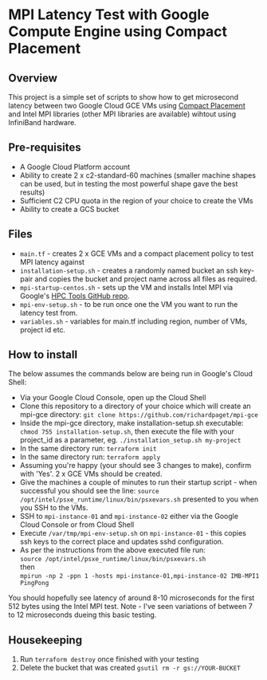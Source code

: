 # MPI Latency Test with Google Compute Engine using Compact Placement

## Overview

This project is a simple set of scripts to show how to get microsecond latency between two Google Cloud GCE VMs using [Compact Placement](https://medium.com/r/?url=https%3A%2F%2Fcloud.google.com%2Fcompute%2Fdocs%2Finstances%2Fdefine-instance-placement) and Intel MPI libraries (other MPI libraries are available) wihtout using InfiniBand hardware.

## Pre-requisites
- A Google Cloud Platform account
- Ability to create 2 x c2-standard-60 machines (smaller machine shapes can be used, but in testing the most powerful shape gave the best results)
- Sufficient C2 CPU quota in the region of your choice to create the VMs
- Ability to create a GCS bucket

## Files

- `main.tf` - creates 2 x GCE VMs and a compact placement policy to test MPI latency against
- `installation-setup.sh` - creates a randomly named bucket an ssh key-pair and copies the bucket and project name across all files as required.
- `mpi-startup-centos.sh` - sets up the VM and installs Intel MPI via Google's [HPC Tools GitHub repo](https://github.com/GoogleCloudPlatform/hpc-tools.git).
- `mpi-env-setup.sh` - to be run once one the VM you want to run the latency test from.
- `variables.sh` - variables for main.tf including region, number of VMs, project id etc.


## How to install

The below assumes the commands below are being run in Google's Cloud Shell: 

- Via your Google Cloud Console, open up the Cloud Shell
- Clone this repository to a directory of your choice which will create an mpi-gce directory: `git clone https://github.com/richardpaget/mpi-gce`
- Inside the mpi-gce directory, make installation-setup.sh executable: `chmod 755 installation-setup.sh`, then execute the file with your project_id as a parameter, eg. `./installation_setup.sh my-project`
- In the same directory run: `terraform init`
- In the same directory run: `terraform apply`
- Assuming you're happy (your should see 3 changes to make), confirm with 'Yes'. 2 x GCE VMs should be created.
- Give the machines a couple of minutes to run their startup script - when successful you should see the line: `source /opt/intel/psxe_runtime/linux/bin/psxevars.sh` presented to you when you SSH to the VMs. 
- SSH to `mpi-instance-01` and `mpi-instance-02` either via the Google Cloud Console or from Cloud Shell
- Execute `/var/tmp/mpi-env-setup.sh` on `mpi-instance-01` - this copies ssh keys to the correct place and updates sshd configuration.
- As per the instructions from the above executed file run:  
`source /opt/intel/psxe_runtime/linux/bin/psxevars.sh`  
then    
`mpirun -np 2 -ppn 1 -hosts mpi-instance-01,mpi-instance-02 IMB-MPI1 PingPong`

You should hopefully see latency of around 8-10 microseconds for the first 512 bytes using the Intel MPI test. Note - I've seen variations of between 7 to 12 microseconds dueing this basic testing.


## Housekeeping
1. Run `terraform destroy` once finished with your testing
2. Delete the bucket that was created `gsutil rm -r gs://YOUR-BUCKET`